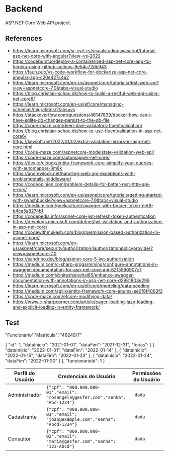 ﻿# Backend

ASP.NET Core Web API project.

## References

- https://learn.microsoft.com/sr-cyrl-rs/visualstudio/javascript/tutorial-asp-net-core-with-angular?view=vs-2022
- https://codeburst.io/deploy-a-containerized-asp-net-core-app-to-heroku-using-github-actions-9e54c72db943
- https://faun.pub/vs-code-workflow-for-dockerize-asp-net-core-angular-app-c20e427c4a2
- https://learn.microsoft.com/en-us/aspnet/core/tutorials/first-web-api?view=aspnetcore-7.0&tabs=visual-studio
- https://blog.christian-schou.dk/how-to-build-a-restful-web-api-using-net-core6/
- https://learn.microsoft.com/en-us/ef/core/managing-schemas/migrations/?tabs=vs
- https://stackoverflow.com/questions/46147839/docker-how-can-i-have-sqlite-db-changes-persist-to-the-db-file
- https://code-maze.com/deep-dive-validators-fluentvalidation/
- https://blog.christian-schou.dk/how-to-use-fluentvalidation-in-asp-net-core6/
- https://kevsoft.net/2022/01/02/extra-validation-errors-in-asp-net-core.html
- https://code-maze.com/aspnetcore-modelstate-validation-web-api/
- https://code-maze.com/automapper-net-core/
- https://dev.to/cloudx/entity-framework-core-simplify-your-queries-with-automapper-3m8k
- https://andrewlock.net/handling-web-api-exceptions-with-problemdetails-middleware/
- https://codeopinion.com/problem-details-for-better-rest-http-api-errors/
- https://learn.microsoft.com/en-us/aspnet/core/tutorials/getting-started-with-swashbuckle?view=aspnetcore-7.0&tabs=visual-studio
- https://medium.com/geekculture/swagger-with-bearer-token-net6-b4ca5a8274b1
- https://codepedia.info/aspnet-core-jwt-refresh-token-authentication
- https://devblogs.microsoft.com/dotnet/jwt-validation-and-authorization-in-asp-net-core/
- https://codewithmukesh.com/blog/permission-based-authorization-in-aspnet-core/
- https://learn.microsoft.com/en-us/aspnet/core/security/authorization/iauthorizationpolicyprovider?view=aspnetcore-7.0
- https://sandrino.dev/blog/aspnet-core-5-jwt-authorization
- https://medium.com/c-sharp-progarmming/configure-annotations-in-swagger-documentation-for-asp-net-core-api-8215596907c7
- https://medium.com/@niteshsinghal85/enhance-swagger-documentation-with-annotations-in-asp-net-core-d2981803e299
- https://learn.microsoft.com/en-us/ef/core/modeling/data-seeding
- https://medium.com/agilix/entity-framework-core-enums-ee0f8f4063f2
- https://code-maze.com/efcore-modifying-data/
- https://www.c-sharpcorner.com/article/eager-loading-lazy-loading-and-explicit-loading-in-entity-framework/

## Test

"Funcionario"."Matricula": "46249/7"

{
  "id": 1,
  "dataInicio": "2021-01-01",
  "dataFim": "2021-12-31",
  "ferias": [
    {
      "dataInicio": "2022-01-01",
      "dataFim": "2022-01-14"
    },
    {
      "dataInicio": "2022-01-15",
      "dataFim": "2022-01-23"
    },
    {
      "dataInicio": "2022-01-24",
      "dataFim": "2022-01-30"
    }
  ],
  "funcionarioId": 1
}

| Perfil do Usuário | Credenciais do Usuário | Permissões do Usuário |
| ------------- | ------------------------------ | ----------- |
| Administrador | `{"cpf": "000.000.000-01","email": "rosangela@gesfer.com","senha": "Abc-1234"}` | ``` dada``` |
| Cadastrante | `{"cpf": "000.000.000-03","email": "joao@example.com","senha": "Abcd-1234"}` | ``` dada``` |
| Consultor |`{"cpf": "000.000.000-02","email": "maria@gesfer.com","senha": "123-Abcd"}`| ``` dada``` |
